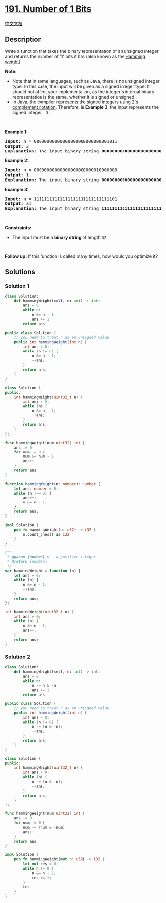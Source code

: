 # [191. Number of 1 Bits](https://leetcode.com/problems/number-of-1-bits)

[中文文档](/solution/0100-0199/0191.Number%20of%201%20Bits/README.md)

## Description

<p>Write a function that takes&nbsp;the binary representation of an unsigned integer and returns the number of &#39;1&#39; bits it has (also known as the <a href="http://en.wikipedia.org/wiki/Hamming_weight" target="_blank">Hamming weight</a>).</p>

<p><strong>Note:</strong></p>

<ul>
	<li>Note that in some languages, such as Java, there is no unsigned integer type. In this case, the input will be given as a signed integer type. It should not affect your implementation, as the integer&#39;s internal binary representation is the same, whether it is signed or unsigned.</li>
	<li>In Java, the compiler represents the signed integers using <a href="https://en.wikipedia.org/wiki/Two%27s_complement" target="_blank">2&#39;s complement notation</a>. Therefore, in <strong class="example">Example 3</strong>, the input represents the signed integer. <code>-3</code>.</li>
</ul>

<p>&nbsp;</p>
<p><strong class="example">Example 1:</strong></p>

<pre>
<strong>Input:</strong> n = 00000000000000000000000000001011
<strong>Output:</strong> 3
<strong>Explanation:</strong> The input binary string <strong>00000000000000000000000000001011</strong> has a total of three &#39;1&#39; bits.
</pre>

<p><strong class="example">Example 2:</strong></p>

<pre>
<strong>Input:</strong> n = 00000000000000000000000010000000
<strong>Output:</strong> 1
<strong>Explanation:</strong> The input binary string <strong>00000000000000000000000010000000</strong> has a total of one &#39;1&#39; bit.
</pre>

<p><strong class="example">Example 3:</strong></p>

<pre>
<strong>Input:</strong> n = 11111111111111111111111111111101
<strong>Output:</strong> 31
<strong>Explanation:</strong> The input binary string <strong>11111111111111111111111111111101</strong> has a total of thirty one &#39;1&#39; bits.
</pre>

<p>&nbsp;</p>
<p><strong>Constraints:</strong></p>

<ul>
	<li>The input must be a <strong>binary string</strong> of length <code>32</code>.</li>
</ul>

<p>&nbsp;</p>
<strong>Follow up:</strong> If this function is called many times, how would you optimize it?

## Solutions

### Solution 1

<!-- tabs:start -->

```python
class Solution:
    def hammingWeight(self, n: int) -> int:
        ans = 0
        while n:
            n &= n - 1
            ans += 1
        return ans
```

```java
public class Solution {
    // you need to treat n as an unsigned value
    public int hammingWeight(int n) {
        int ans = 0;
        while (n != 0) {
            n &= n - 1;
            ++ans;
        }
        return ans;
    }
}
```

```cpp
class Solution {
public:
    int hammingWeight(uint32_t n) {
        int ans = 0;
        while (n) {
            n &= n - 1;
            ++ans;
        }
        return ans;
    }
};
```

```go
func hammingWeight(num uint32) int {
	ans := 0
	for num != 0 {
		num &= num - 1
		ans++
	}
	return ans
}
```

```ts
function hammingWeight(n: number): number {
    let ans: number = 0;
    while (n !== 0) {
        ans++;
        n &= n - 1;
    }
    return ans;
}
```

```rust
impl Solution {
    pub fn hammingWeight(n: u32) -> i32 {
        n.count_ones() as i32
    }
}
```

```js
/**
 * @param {number} n - a positive integer
 * @return {number}
 */
var hammingWeight = function (n) {
    let ans = 0;
    while (n) {
        n &= n - 1;
        ++ans;
    }
    return ans;
};
```

```c
int hammingWeight(uint32_t n) {
    int ans = 0;
    while (n) {
        n &= n - 1;
        ans++;
    }
    return ans;
}
```

<!-- tabs:end -->

### Solution 2

<!-- tabs:start -->

```python
class Solution:
    def hammingWeight(self, n: int) -> int:
        ans = 0
        while n:
            n -= n & -n
            ans += 1
        return ans
```

```java
public class Solution {
    // you need to treat n as an unsigned value
    public int hammingWeight(int n) {
        int ans = 0;
        while (n != 0) {
            n -= (n & -n);
            ++ans;
        }
        return ans;
    }
}
```

```cpp
class Solution {
public:
    int hammingWeight(uint32_t n) {
        int ans = 0;
        while (n) {
            n -= (n & -n);
            ++ans;
        }
        return ans;
    }
};
```

```go
func hammingWeight(num uint32) int {
	ans := 0
	for num != 0 {
		num -= (num & -num)
		ans++
	}
	return ans
}
```

```rust
impl Solution {
    pub fn hammingWeight(mut n: u32) -> i32 {
        let mut res = 0;
        while n != 0 {
            n &= n - 1;
            res += 1;
        }
        res
    }
}
```

<!-- tabs:end -->

<!-- end -->
